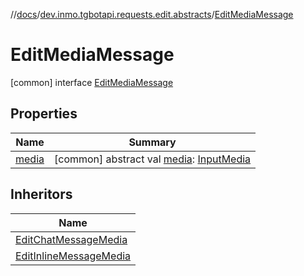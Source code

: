 //[docs](../../../index.md)/[dev.inmo.tgbotapi.requests.edit.abstracts](../index.md)/[EditMediaMessage](index.md)



# EditMediaMessage  
 [common] interface [EditMediaMessage](index.md)   


## Properties  
  
|  Name |  Summary | 
|---|---|
| <a name="dev.inmo.tgbotapi.requests.edit.abstracts/EditMediaMessage/media/#/PointingToDeclaration/"></a>[media](media.md)| <a name="dev.inmo.tgbotapi.requests.edit.abstracts/EditMediaMessage/media/#/PointingToDeclaration/"></a> [common] abstract val [media](media.md): [InputMedia](../../dev.inmo.tgbotapi.types.InputMedia/-input-media/index.md)   <br>|


## Inheritors  
  
|  Name | 
|---|
| <a name="dev.inmo.tgbotapi.requests.edit.media/EditChatMessageMedia///PointingToDeclaration/"></a>[EditChatMessageMedia](../../dev.inmo.tgbotapi.requests.edit.media/-edit-chat-message-media/index.md)|
| <a name="dev.inmo.tgbotapi.requests.edit.media/EditInlineMessageMedia///PointingToDeclaration/"></a>[EditInlineMessageMedia](../../dev.inmo.tgbotapi.requests.edit.media/-edit-inline-message-media/index.md)|

